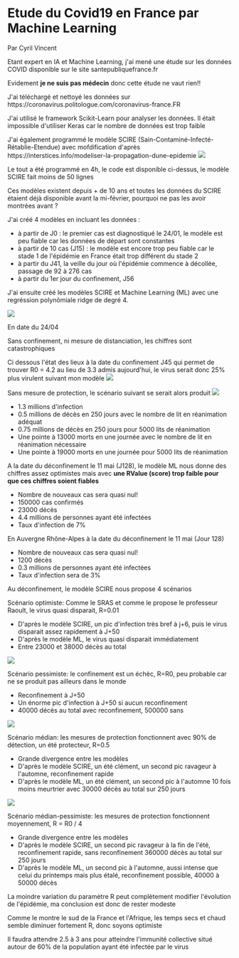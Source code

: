 <h1>Etude du Covid19 en France par Machine Learning</h1>
<p>Par Cyril Vincent</p>
<p>Etant expert en IA et Machine Learning, j'ai mené une étude sur les données COVID disponible sur le site santepubliquefrance.fr</p>
<p>Evidement <b>je ne suis pas médecin</b> donc cette étude ne vaut rien!!</p>
<p>J'ai téléchargé et nettoyé les données sur https://coronavirus.politologue.com/coronavirus-france.FR </p>
<p>J'ai utilisé le framework Scikit-Learn pour analyser les données. Il était impossible d'utiliser Keras car le nombre de données est trop faible</p>
<p>J'ai également programmé le modèle SCIRE (Sain-Contaminé-Infecté-Rétablie-Etendue) avec mofdification d'après https://interstices.info/modeliser-la-propagation-dune-epidemie
<img src="data/scir.png">
<p>Le tout a été programmé en 4h, le code est disponible ci-dessus, le modèle SCIRE fait moins de 50 lignes</p>
<p>Ces modèles existent depuis + de 10 ans et toutes les données du SCIRE étaient déjà disponible avant la mi-février, pourquoi ne pas les avoir montrées avant ?</p>
<p>J'ai créé 4 modèles en incluant les données :
    <ul>
        <li>à partir de J0 : le premier cas est diagnostiqué le 24/01, le modèle est peu fiable car les données de départ sont constantes</li>
        <li>à partir de 10 cas (J15) : le modèle est encore trop peu fiable car le stade 1 de l'épidémie en France était trop différent du stade 2</li>
        <li>à partir du J41, la veille du jour où l'épidémie commence à décollée, passage de 92 à 276 cas</li>
        <li>à partir du 1er jour du confinement, J56</li>
    </ul>
<p>J'ai ensuite créé les modèles SCIRE et Machine Learning (ML) avec une regréssion polynômiale ridge de degré 4.</p>
<img src="data/figure.png"/>
<p>En date du 24/04</p>
<p>Sans confinement, ni mesure de distanciation, les chiffres sont catastrophiques
<p>Ci dessous l'état des lieux à la date du confinement J45 qui permet de trouver R0 = 4.2 au lieu de 3.3 admis aujourd'hui, le virus serait donc 25% plus virulent suivant mon modèle
<img src="data/figure45.png">
<p>Sans mesure de protection, le scénario suivant se serait alors produit
<img src="data/figure250.png">
<ul>
    <li>1.3 millions d'infection</li>
    <li>0.5 millions de décès en 250 jours avec le nombre de lit en réanimation adéquat</li>
    <li>0.75 millions de décès en 250 jours pour 5000 lits de réanimation</li>
    <li>Une pointe à 13000 morts en une journée avec le nombre de lit en réanimation nécessaire</li>
    <li>Une pointe à 19000 morts en une journée pour 5000 lits de réanimation</li>
</ul>

<p>A la date du déconfinement le 11 mai (J128), le modèle ML nous donne des chiffres assez optimistes mais avec <b>une RValue (score) trop faible pour que ces chiffres soient fiables</b>
<ul>
    <li>Nombre de nouveaux cas sera quasi nul!</li>
    <li>150000 cas confirmés</li>
    <li>23000 décès</li>
    <li>4.4 millions de personnes ayant été infectées</li>
    <li>Taux d'infection de 7%</li>
</ul>
<p>En Auvergne Rhône-Alpes à la date du déconfinement le 11 mai (Jour 128)
<ul>
    <li>Nombre de nouveaux cas sera quasi nul!</li>
    <li>1200 décès</li>
    <li>0.3 millions de personnes ayant été infectées</li>
    <li>Taux d'infection sera de 3%</li>
</ul>
<p>Au déconfinement, le modèle SCIRE nous propose 4 scénarios
<p>Scénario optimiste: Comme le SRAS et comme le propose le professeur Raoult, le virus quasi disparait, R=0.01
    <ul>
        <li>D'après le modèle SCIRE, un pic d'infection très bref à j+6, puis le virus disparait assez rapidement à J+50</li>
        <li>D'après le modèle ML, le virus quasi disparait immédiatement</li>
        <li>Entre 23000 et 38000 décès au total</li>
    </ul>
    <img src="data/figured1.png">
<p>Scénario pessimiste: le confinement est un échèc, R=R0, peu probable car ne se produit pas ailleurs dans le monde
    <ul>
        <li>Reconfinement à J+50</li>
        <li>Un énorme pic d'infection à J+50 si aucun reconfinement</li>
        <li>40000 décès au total avec reconfinement, 500000 sans</li>
    </ul>
    <img src="data/figured2.png">
<p>Scénario médian: les mesures de protection fonctionnent avec 90% de détection, un été protecteur, R=0.5
    <ul>
        <li>Grande divergence entre les modèles</li>
        <li>D'après le modèle SCIRE, un été clément, un second pic ravageur à l'automne, reconfinement rapide</li>
        <li>D'après le modèle ML, un été clément, un second pic à l'automne 10 fois moins meurtrier avec 30000 décès au total sur 250 jours</li>
    </ul>
    <img src="data/figured3.png">
<p>Scénario médian-pessimiste: les mesures de protection fonctionnent moyennement, R = R0 / 4
    <ul>
        <li>Grande divergence entre les modèles</li>
        <li>D'après le modèle SCIRE, un second pic ravageur à la fin de l'été, reconfinement rapide, sans reconfinement 360000 décès au total sur 250 jours</li>
        <li>D'après le modèle ML, un second pic à l'automne, aussi intense que celui du printemps mais plus étalé, reconfinement possible, 40000 à 50000 décès</li>
    </ul>
<p>La moindre variation du paramètre R peut complètement modifier l'évolution de l'épidémie, ma conclusion est donc de rester modeste</p>
<p>Comme le montre le sud de la France et l'Afrique, les temps secs et chaud semble diminuer fortement R, donc soyons optimiste</p>

Il faudra attendre 2.5 à 3 ans pour atteindre l'immunité collective situé autour de 60% de la population ayant été infectée par le virus

    


